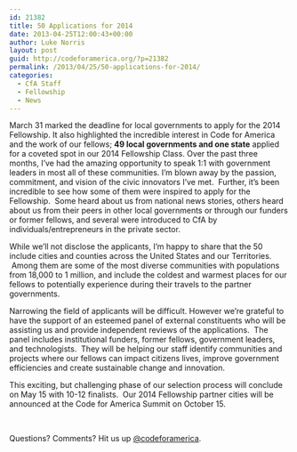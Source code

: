 ```yaml
---
id: 21382
title: 50 Applications for 2014
date: 2013-04-25T12:00:43+00:00
author: Luke Norris
layout: post
guid: http://codeforamerica.org/?p=21382
permalink: /2013/04/25/50-applications-for-2014/
categories:
  - CfA Staff
  - Fellowship
  - News
---
```

March 31 marked the deadline for local governments to apply for the 2014 Fellowship. It also highlighted the incredible interest in Code for America and the work of our fellows; **49 local governments and one state** applied for a coveted spot in our 2014 Fellowship Class. Over the past three months, I&#8217;ve had the amazing opportunity to speak 1:1 with government leaders in most all of these communities. I&#8217;m blown away by the passion, commitment, and vision of the civic innovators I&#8217;ve met.  Further, it&#8217;s been incredible to see how some of them were inspired to apply for the Fellowship.  Some heard about us from national news stories, others heard about us from their peers in other local governments or through our funders or former fellows, and several were introduced to CfA by individuals/entrepreneurs in the private sector.

While we&#8217;ll not disclose the applicants, I&#8217;m happy to share that the 50 include cities and counties across the United States and our Territories.  Among them are some of the most diverse communities with populations from 18,000 to 1 million, and include the coldest and warmest places for our fellows to potentially experience during their travels to the partner governments.

Narrowing the field of applicants will be difficult. However we&#8217;re grateful to have the support of an esteemed panel of external constituents who will be assisting us and provide independent reviews of the applications.  The panel includes institutional funders, former fellows, government leaders, and technologists.  They will be helping our staff identify communities and projects where our fellows can impact citizens lives, improve government efficiencies and create sustainable change and innovation.

This exciting, but challenging phase of our selection process will conclude on May 15 with 10-12 finalists.  Our 2014 Fellowship partner cities will be announced at the Code for America Summit on October 15.

&nbsp;

Questions? Comments? Hit us up <a href="http://twitter.com/codeforamerica" target="_blank">@codeforamerica</a>.